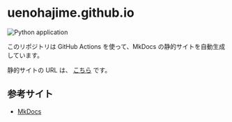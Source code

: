 # uenohajime.github.io

![Python application](https://github.com/uenohajime/uenohajime.github.io/workflows/Python%20application/badge.svg?branch=master)

このリポジトリは GitHub Actions を使って、MkDocs の静的サイトを自動生成しています。

静的サイトの URL は、 [こちら](https://uenohajime.github.io/) です。

## 参考サイト

* [MkDocs](https://www.mkdocs.org/)
